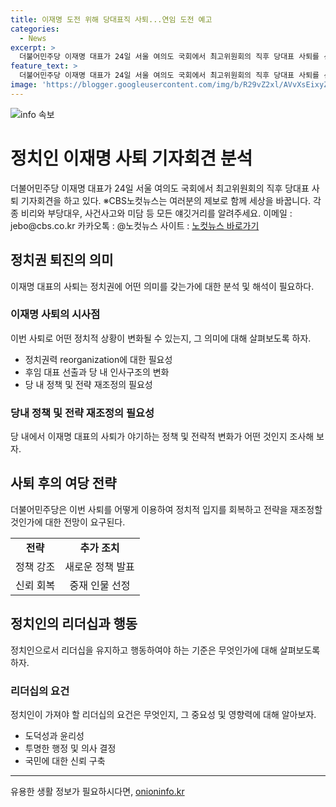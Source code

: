 ```yaml
---
title: 이재명 도전 위해 당대표직 사퇴...연임 도전 예고
categories:
  - News
excerpt: >
  더불어민주당 이재명 대표가 24일 서울 여의도 국회에서 최고위원회의 직후 당대표 사퇴를 선언하며 파장을 일으키고 있다. 이재명 대표의 사퇴 선언으로 인한 정당 내 파장과 향후 정치적 영향을 예측해보자.
feature_text: >
  더불어민주당 이재명 대표가 24일 서울 여의도 국회에서 최고위원회의 직후 당대표 사퇴를 선언하며 파장을 일으키고 있다. 이재명 대표의 사퇴 선언으로 인한 정당 내 파장과 향후 정치적 영향을 예측해보자.
image: 'https://blogger.googleusercontent.com/img/b/R29vZ2xl/AVvXsEixyZcFfHzMRdzZMjFBmAUKJYCLCGyLL1o632UiGVXcaFdKo_bkvkuCioo0uUKlGfBVcT3P84aROyZIXSBEx3Aw5nCQ3pTgDom1WDC4m8eifvWiAmWEEVb4x6G_l8C0QH225ldMjyaFvpxGEBGNO37VmDTDMHGhJPq73UglMfDca1-0aw/s1600/blogspot.png'
---
```


<p><img src="https://blogger.googleusercontent.com/img/b/R29vZ2xl/AVvXsEixyZcFfHzMRdzZMjFBmAUKJYCLCGyLL1o632UiGVXcaFdKo_bkvkuCioo0uUKlGfBVcT3P84aROyZIXSBEx3Aw5nCQ3pTgDom1WDC4m8eifvWiAmWEEVb4x6G_l8C0QH225ldMjyaFvpxGEBGNO37VmDTDMHGhJPq73UglMfDca1-0aw/s1600/blogspot.png" alt="info 속보" /></p>

<h1>정치인 이재명 사퇴 기자회견 분석</h1>

<p data-ke-size="size16">더불어민주당 이재명 대표가 24일 서울 여의도 국회에서 최고위원회의 직후 당대표 사퇴 기자회견을 하고 있다. ※CBS노컷뉴스는 여러분의 제보로 함께 세상을 바꿉니다. 각종 비리와 부당대우, 사건사고와 미담 등 모든 얘깃거리를 알려주세요. 이메일 : jebo@cbs.co.kr 카카오톡 : @노컷뉴스 사이트 : <a href="https://url.kr/b71afn">노컷뉴스 바로가기</a></p>

<h2 data-ke-size="size26">정치권 퇴진의 의미</h2>

<p data-ke-size="size16">이재명 대표의 사퇴는 정치권에 어떤 의미를 갖는가에 대한 분석 및 해석이 필요하다.</p>

<h3>이재명 사퇴의 시사점</h3>

<p data-ke-size="size16">이번 사퇴로 어떤 정치적 상황이 변화될 수 있는지, 그 의미에 대해 살펴보도록 하자.</p>

<ul>
  <li>정치권력 reorganization에 대한 필요성</li>
  <li>후임 대표 선출과 당 내 인사구조의 변화</li>
  <li>당 내 정책 및 전략 재조정의 필요성</li>
</ul>

<h3>당내 정책 및 전략 재조정의 필요성</h3>

<p data-ke-size="size16">당 내에서 이재명 대표의 사퇴가 야기하는 정책 및 전략적 변화가 어떤 것인지 조사해 보자.</p>

<h2 data-ke-size="size26">사퇴 후의 여당 전략</h2>

<p data-ke-size="size16">더불어민주당은 이번 사퇴를 어떻게 이용하여 정치적 입지를 회복하고 전략을 재조정할 것인가에 대한 전망이 요구된다.</p>

<table>
  <tr>
    <td style="text-align: center; height: 17px;"><b>전략</b></td>
    <td style="text-align: center; height: 17px;"><b>추가 조치</b></td>
  </tr>
  <tr>
    <td style="text-align: center; height: 17px;">정책 강조</td>
    <td style="text-align: center; height: 17px;">새로운 정책 발표</td>
  </tr>
  <tr>
    <td style="text-align: center; height: 17px;">신뢰 회복</td>
    <td style="text-align: center; height: 17px;">중재 인물 선정</td>
  </tr>
</table>

<h2 data-ke-size="size26">정치인의 리더십과 행동</h2>

<p data-ke-size="size16">정치인으로서 리더십을 유지하고 행동하여야 하는 기준은 무엇인가에 대해 살펴보도록 하자.</p>

<h3>리더십의 요건</h3>

<p data-ke-size="size16">정치인이 가져야 할 리더십의 요건은 무엇인지, 그 중요성 및 영향력에 대해 알아보자.</p>

<ul>
  <li>도덕성과 윤리성</li>
  <li>투명한 행정 및 의사 결정</li>
  <li>국민에 대한 신뢰 구축</li>
</ul>

<hr>
유용한 생활 정보가 필요하시다면, <a href="https://onioninfo.kr" rel="dofollow">onioninfo.kr</a>


